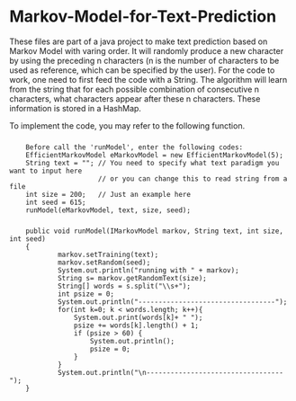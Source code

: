 # Markov-Model-for-Text-Prediction
These files are part of a java project to make text prediction based on Markov Model with varing order.
It will randomly produce a new character by using the preceding n characters (n is the number of characters to be used as reference, which can be specified by the user).  For the code to work, one need to first feed the code with a String. The algorithm will learn from the string that for each possible combination of consecutive n characters, what characters appear after these n characters. These information is stored in a HashMap.

To implement the code, you may refer to the following function. 
###
        Before call the 'runModel', enter the following codes:
        EfficientMarkovModel eMarkovModel = new EfficientMarkovModel(5);
		String text = ""; // You need to specify what text paradigm you want to input here
		                  // or you can change this to read string from a file
		int size = 200;   // Just an example here
		int seed = 615;
		runModel(eMarkovModel, text, size, seed);

###
        public void runModel(IMarkovModel markov, String text, int size, int seed) 
        {
                markov.setTraining(text);
                markov.setRandom(seed);
                System.out.println("running with " + markov);
                String s= markov.getRandomText(size);
		        String[] words = s.split("\\s+");
        		int psize = 0;
        		System.out.println("----------------------------------");
        		for(int k=0; k < words.length; k++){
        			System.out.print(words[k]+ " ");
        			psize += words[k].length() + 1;
        			if (psize > 60) {
        				System.out.println();
        				psize = 0;
        			}
        		}
        		System.out.println("\n----------------------------------");
        }
